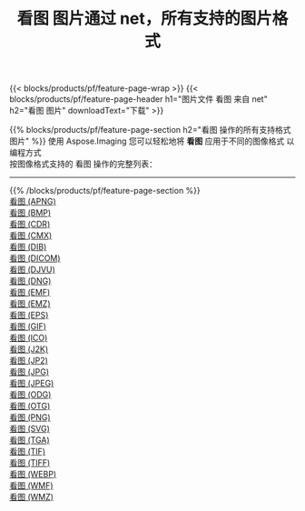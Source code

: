 ﻿---
title: 看图 图片通过 net，所有支持的图片格式 
weight: 3920
url: /zh-hans/net/viewer 
lang: zh-hans
langdirlevel: 2
locales: zh-hans,ja,it,ru,de,es,fr,nl,id,lt,pl,pt,vi,tr,ko,zh-hant,ar,hi,th,sv,cs,uk,he
description: 使用 Aspose.Imaging 你可以轻松地通过 net 获取 看图 图像
---

{{< blocks/products/pf/feature-page-wrap >}}
{{< blocks/products/pf/feature-page-header h1="图片文件 看图 来自 net" h2="看图 图片" downloadText="下载" >}}


{{% blocks/products/pf/feature-page-section  h2="看图 操作的所有支持格式图片" %}}
使用 Aspose.Imaging 您可以轻松地将 **看图** 应用于不同的图像格式 以编程方式
<br/>
按图像格式支持的 看图 操作的完整列表：
<hr/>
{{% /blocks/products/pf/feature-page-section %}}
<div class="container-fluid productfamilypage bg-gray">
    <div class="convertypes bg-gray agp-content section">
        <div class="container">
		<div class="row other-converters">
		    <div class='col-md-2 other-converter remove-lp remove-rp'><a href="/imaging/zh-hans/net/viewer/apng" >看图 (APNG)</a></div><div class='col-md-2 other-converter remove-lp remove-rp'><a href="/imaging/zh-hans/net/viewer/bmp" >看图 (BMP)</a></div><div class='col-md-2 other-converter remove-lp remove-rp'><a href="/imaging/zh-hans/net/viewer/cdr" >看图 (CDR)</a></div><div class='col-md-2 other-converter remove-lp remove-rp'><a href="/imaging/zh-hans/net/viewer/cmx" >看图 (CMX)</a></div><div class='col-md-2 other-converter remove-lp remove-rp'><a href="/imaging/zh-hans/net/viewer/dib" >看图 (DIB)</a></div><div class='col-md-2 other-converter remove-lp remove-rp'><a href="/imaging/zh-hans/net/viewer/dicom" >看图 (DICOM)</a></div><div class='col-md-2 other-converter remove-lp remove-rp'><a href="/imaging/zh-hans/net/viewer/djvu" >看图 (DJVU)</a></div><div class='col-md-2 other-converter remove-lp remove-rp'><a href="/imaging/zh-hans/net/viewer/dng" >看图 (DNG)</a></div><div class='col-md-2 other-converter remove-lp remove-rp'><a href="/imaging/zh-hans/net/viewer/emf" >看图 (EMF)</a></div><div class='col-md-2 other-converter remove-lp remove-rp'><a href="/imaging/zh-hans/net/viewer/emz" >看图 (EMZ)</a></div><div class='col-md-2 other-converter remove-lp remove-rp'><a href="/imaging/zh-hans/net/viewer/eps" >看图 (EPS)</a></div><div class='col-md-2 other-converter remove-lp remove-rp'><a href="/imaging/zh-hans/net/viewer/gif" >看图 (GIF)</a></div><div class='col-md-2 other-converter remove-lp remove-rp'><a href="/imaging/zh-hans/net/viewer/ico" >看图 (ICO)</a></div><div class='col-md-2 other-converter remove-lp remove-rp'><a href="/imaging/zh-hans/net/viewer/j2k" >看图 (J2K)</a></div><div class='col-md-2 other-converter remove-lp remove-rp'><a href="/imaging/zh-hans/net/viewer/jp2" >看图 (JP2)</a></div><div class='col-md-2 other-converter remove-lp remove-rp'><a href="/imaging/zh-hans/net/viewer/jpg" >看图 (JPG)</a></div><div class='col-md-2 other-converter remove-lp remove-rp'><a href="/imaging/zh-hans/net/viewer/jpeg" >看图 (JPEG)</a></div><div class='col-md-2 other-converter remove-lp remove-rp'><a href="/imaging/zh-hans/net/viewer/odg" >看图 (ODG)</a></div><div class='col-md-2 other-converter remove-lp remove-rp'><a href="/imaging/zh-hans/net/viewer/otg" >看图 (OTG)</a></div><div class='col-md-2 other-converter remove-lp remove-rp'><a href="/imaging/zh-hans/net/viewer/png" >看图 (PNG)</a></div><div class='col-md-2 other-converter remove-lp remove-rp'><a href="/imaging/zh-hans/net/viewer/svg" >看图 (SVG)</a></div><div class='col-md-2 other-converter remove-lp remove-rp'><a href="/imaging/zh-hans/net/viewer/tga" >看图 (TGA)</a></div><div class='col-md-2 other-converter remove-lp remove-rp'><a href="/imaging/zh-hans/net/viewer/tif" >看图 (TIF)</a></div><div class='col-md-2 other-converter remove-lp remove-rp'><a href="/imaging/zh-hans/net/viewer/tiff" >看图 (TIFF)</a></div><div class='col-md-2 other-converter remove-lp remove-rp'><a href="/imaging/zh-hans/net/viewer/webp" >看图 (WEBP)</a></div><div class='col-md-2 other-converter remove-lp remove-rp'><a href="/imaging/zh-hans/net/viewer/wmf" >看图 (WMF)</a></div><div class='col-md-2 other-converter remove-lp remove-rp'><a href="/imaging/zh-hans/net/viewer/wmz" >看图 (WMZ)</a></div>
                </div>
        </div>
    </div>
</div>
<br/>
